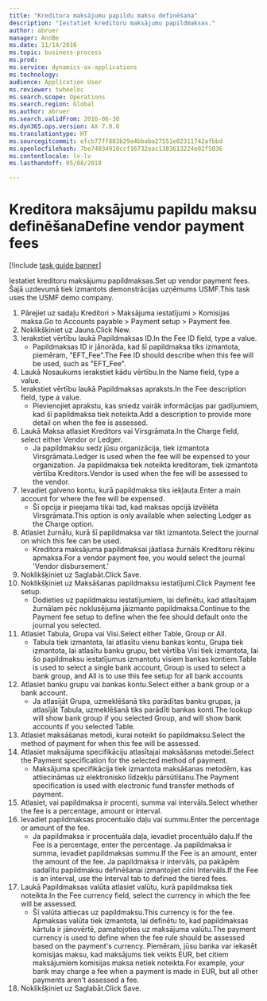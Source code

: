 ```yaml
--- 
title: "Kreditora maksājumu papildu maksu definēšana"
description: "Iestatiet kreditoru maksājumu papildmaksas."
author: abruer
manager: AnnBe
ms.date: 11/14/2016
ms.topic: business-process
ms.prod: 
ms.service: dynamics-ax-applications
ms.technology: 
audience: Application User
ms.reviewer: twheeloc
ms.search.scope: Operations
ms.search.region: Global
ms.author: abruer
ms.search.validFrom: 2016-06-30
ms.dyn365.ops.version: AX 7.0.0
ms.translationtype: HT
ms.sourcegitcommit: efcb77ff883b29a4bbaba27551e02311742afbbd
ms.openlocfilehash: 7be74034910ccf16732eac1383613224e02f5036
ms.contentlocale: lv-lv
ms.lasthandoff: 05/08/2018

---
```

# <a name="define-vendor-payment-fees"></a><span data-ttu-id="b771b-103">Kreditora maksājumu papildu maksu definēšana</span><span class="sxs-lookup"><span data-stu-id="b771b-103">Define vendor payment fees</span></span>

[!include [task guide banner](../../includes/task-guide-banner.md)]

<span data-ttu-id="b771b-104">Iestatiet kreditoru maksājumu papildmaksas.</span><span class="sxs-lookup"><span data-stu-id="b771b-104">Set up vendor payment fees.</span></span> <span data-ttu-id="b771b-105">Šajā uzdevumā tiek izmantots demonstrācijas uzņēmums USMF.</span><span class="sxs-lookup"><span data-stu-id="b771b-105">This task uses the USMF demo company.</span></span>

1. <span data-ttu-id="b771b-106">Pārejiet uz sadaļu Kreditori > Maksājuma iestatījumi > Komisijas maksa.</span><span class="sxs-lookup"><span data-stu-id="b771b-106">Go to Accounts payable > Payment setup > Payment fee.</span></span>
2. <span data-ttu-id="b771b-107">Noklikšķiniet uz Jauns.</span><span class="sxs-lookup"><span data-stu-id="b771b-107">Click New.</span></span>
3. <span data-ttu-id="b771b-108">Ierakstiet vērtību laukā Papildmaksas ID.</span><span class="sxs-lookup"><span data-stu-id="b771b-108">In the Fee ID field, type a value.</span></span>
    * <span data-ttu-id="b771b-109">Papildmaksas ID ir jānorāda, kad šī papildmaksa tiks izmantota, piemēram, "EFT_Fee".</span><span class="sxs-lookup"><span data-stu-id="b771b-109">The Fee ID should describe when this fee will be used, such as "EFT_Fee".</span></span>  
4. <span data-ttu-id="b771b-110">Laukā Nosaukums ierakstiet kādu vērtību.</span><span class="sxs-lookup"><span data-stu-id="b771b-110">In the Name field, type a value.</span></span>
5. <span data-ttu-id="b771b-111">Ierakstiet vērtību laukā Papildmaksas apraksts.</span><span class="sxs-lookup"><span data-stu-id="b771b-111">In the Fee description field, type a value.</span></span>
    * <span data-ttu-id="b771b-112">Pievienojiet aprakstu, kas sniedz vairāk informācijas par gadījumiem, kad šī papildmaksa tiek noteikta.</span><span class="sxs-lookup"><span data-stu-id="b771b-112">Add a description to provide more detail on when the fee is assessed.</span></span>  
6. <span data-ttu-id="b771b-113">Laukā Maksa atlasiet Kreditors vai Virsgrāmata.</span><span class="sxs-lookup"><span data-stu-id="b771b-113">In the Charge field, select either Vendor or Ledger.</span></span>
    * <span data-ttu-id="b771b-114">Ja papildmaksu sedz jūsu organizācija, tiek izmantota Virsgrāmata.</span><span class="sxs-lookup"><span data-stu-id="b771b-114">Ledger is used when the fee will be expensed to your organization.</span></span>  <span data-ttu-id="b771b-115">Ja papildmaksa tiek noteikta kreditoram, tiek izmantota vērtība Kreditors.</span><span class="sxs-lookup"><span data-stu-id="b771b-115">Vendor is used when the fee will be assessed to the vendor.</span></span>  
7. <span data-ttu-id="b771b-116">Ievadiet galveno kontu, kurā papildmaksa tiks iekļauta.</span><span class="sxs-lookup"><span data-stu-id="b771b-116">Enter a main account for where the fee will be expensed.</span></span>
    * <span data-ttu-id="b771b-117">Šī opcija ir pieejama tikai tad, kad maksas opcijā izvēlēta Virsgrāmata.</span><span class="sxs-lookup"><span data-stu-id="b771b-117">This option is only available when selecting Ledger as the Charge option.</span></span>  
8. <span data-ttu-id="b771b-118">Atlasiet žurnālu, kurā šī papildmaksa var tikt izmantota.</span><span class="sxs-lookup"><span data-stu-id="b771b-118">Select the journal on which this fee can be used.</span></span> 
    * <span data-ttu-id="b771b-119">Kreditora maksājuma papildmaksai jāatlasa žurnāls Kreditoru rēķinu apmaksa.</span><span class="sxs-lookup"><span data-stu-id="b771b-119">For a vendor payment fee, you would select the journal 'Vendor disbursement.'</span></span>  
9. <span data-ttu-id="b771b-120">Noklikšķiniet uz Saglabāt.</span><span class="sxs-lookup"><span data-stu-id="b771b-120">Click Save.</span></span>
10. <span data-ttu-id="b771b-121">Noklikšķiniet uz Maksāšanas papildmaksu iestatījumi.</span><span class="sxs-lookup"><span data-stu-id="b771b-121">Click Payment fee setup.</span></span>
    * <span data-ttu-id="b771b-122">Dodieties uz papildmaksu iestatījumiem, lai definētu, kad atlasītajam žurnālam pēc noklusējuma jāizmanto papildmaksa.</span><span class="sxs-lookup"><span data-stu-id="b771b-122">Continue to the Payment fee setup to define when the fee should default onto the journal you selected.</span></span>  
11. <span data-ttu-id="b771b-123">Atlasiet Tabula, Grupa vai Visi.</span><span class="sxs-lookup"><span data-stu-id="b771b-123">Select either Table, Group or All.</span></span>
    * <span data-ttu-id="b771b-124">Tabula tiek izmantota, lai atlasītu vienu bankas kontu, Grupa tiek izmantota, lai atlasītu banku grupu, bet vērtība Visi tiek izmantota, lai šo papildmaksu iestatījumus izmantotu visiem bankas kontiem.</span><span class="sxs-lookup"><span data-stu-id="b771b-124">Table is used to select a single bank account, Group is used to select a bank group, and All is to use this fee setup for all bank accounts</span></span>  
12. <span data-ttu-id="b771b-125">Atlasiet banku grupu vai bankas kontu.</span><span class="sxs-lookup"><span data-stu-id="b771b-125">Select either a bank group or a bank account.</span></span>
    * <span data-ttu-id="b771b-126">Ja atlasījāt Grupa, uzmeklēšanā tiks parādītas banku grupas, ja atlasījāt Tabula, uzmeklēšanā tiks parādīti bankas konti.</span><span class="sxs-lookup"><span data-stu-id="b771b-126">The lookup will show bank group if you selected Group, and will show bank accounts if you selected Table.</span></span>  
13. <span data-ttu-id="b771b-127">Atlasiet maksāšanas metodi, kurai noteikt šo papildmaksu.</span><span class="sxs-lookup"><span data-stu-id="b771b-127">Select the method of payment for when this fee will be assessed.</span></span>
14. <span data-ttu-id="b771b-128">Atlasiet maksājuma specifikāciju atlasītajai maksāšanas metodei.</span><span class="sxs-lookup"><span data-stu-id="b771b-128">Select the Payment specification for the selected method of payment.</span></span>
    * <span data-ttu-id="b771b-129">Maksājuma specifikācija tiek izmantota maksāšanas metodēm, kas attiecināmas uz elektronisko līdzekļu pārsūtīšanu.</span><span class="sxs-lookup"><span data-stu-id="b771b-129">The Payment specification is used with electronic fund transfer methods of payment.</span></span>  
15. <span data-ttu-id="b771b-130">Atlasiet, vai papildmaksa ir procenti, summa vai intervāls.</span><span class="sxs-lookup"><span data-stu-id="b771b-130">Select whether the fee is a percentage, amount or interval.</span></span>
16. <span data-ttu-id="b771b-131">Ievadiet papildmaksas procentuālo daļu vai summu.</span><span class="sxs-lookup"><span data-stu-id="b771b-131">Enter the percentage or amount of the fee.</span></span>
    * <span data-ttu-id="b771b-132">Ja papildmaksa ir procentuāla daļa, ievadiet procentuālo daļu.</span><span class="sxs-lookup"><span data-stu-id="b771b-132">If the Fee is a percentage, enter the percentage.</span></span> <span data-ttu-id="b771b-133">Ja papildmaksa ir summa, ievadiet papildmaksas summu.</span><span class="sxs-lookup"><span data-stu-id="b771b-133">If the Fee is an amount, enter the amount of the fee.</span></span> <span data-ttu-id="b771b-134">Ja papildmaksa ir intervāls, pa pakāpēm sadalītu papildmaksu definēšanai izmantojiet cilni Intervāls.</span><span class="sxs-lookup"><span data-stu-id="b771b-134">If the Fee is an interval, use the Interval tab to defined the tiered fees.</span></span>  
17. <span data-ttu-id="b771b-135">Laukā Papildmaksas valūta atlasiet valūtu, kurā papildmaksa tiek noteikta.</span><span class="sxs-lookup"><span data-stu-id="b771b-135">In the Fee currency field, select the currency in which the fee will be assessed.</span></span>
    * <span data-ttu-id="b771b-136">Šī valūta attiecas uz papildmaksu.</span><span class="sxs-lookup"><span data-stu-id="b771b-136">This currency is for the fee.</span></span> <span data-ttu-id="b771b-137">Apmaksas valūta tiek izmantota, lai definētu to, kad papildmaksas kārtula ir jānovērtē, pamatojoties uz maksājuma valūtu.</span><span class="sxs-lookup"><span data-stu-id="b771b-137">The payment currency is used to define when the fee rule should be assessed based on the payment's currency.</span></span> <span data-ttu-id="b771b-138">Piemēram, jūsu banka var iekasēt komisijas maksu, kad maksājums tiek veikts EUR, bet citiem maksājumiem komisijas maksa netiek noteikta.</span><span class="sxs-lookup"><span data-stu-id="b771b-138">For example, your bank may charge a fee when a payment is made in EUR, but all other payments aren't assessed a fee.</span></span>  
18. <span data-ttu-id="b771b-139">Noklikšķiniet uz Saglabāt.</span><span class="sxs-lookup"><span data-stu-id="b771b-139">Click Save.</span></span>


